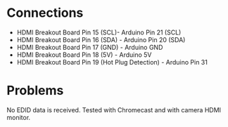 # Connections

* HDMI Breakout Board Pin 15 (SCL)- Arduino Pin 21 (SCL)
* HDMI Breakout Board Pin 16 (SDA) - Arduino Pin 20 (SDA)
* HDMI Breakout Board Pin 17 (GND) - Arduino GND
* HDMI Breakout Board Pin 18 (5V) - Arduino 5V
* HDMI Breakout Board Pin 19 (Hot Plug Detection) - Arduino Pin 31

# Problems

No EDID data is received. Tested with Chromecast and with camera HDMI monitor.
